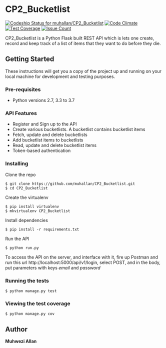 # CP2_Bucketlist
[![Codeship Status for muhallan/CP2_Bucketlist](https://app.codeship.com/projects/28fd47e0-6a1d-0135-313c-321e1b150d94/status?branch=master)](https://app.codeship.com/projects/241824)
[![Code Climate](https://codeclimate.com/github/muhallan/CP2_Bucketlist/badges/gpa.svg)](https://codeclimate.com/github/muhallan/CP2_Bucketlist)
[![Test Coverage](https://codeclimate.com/github/muhallan/CP2_Bucketlist/badges/coverage.svg)](https://codeclimate.com/github/muhallan/CP2_Bucketlist/coverage)
[![Issue Count](https://codeclimate.com/github/muhallan/CP2_Bucketlist/badges/issue_count.svg)](https://codeclimate.com/github/muhallan/CP2_Bucketlist)

CP2_Bucketlist is a Python Flask built REST API which is lets one create, record and keep track of a list of items that they want to do before they die.

## Getting Started

These instructions will get you a copy of the project up and running on your local machine for development and testing purposes.

### Pre-requisites
* Python versions 2.7, 3.3 to 3.7

### API Features
* Register and Sign up to the API
* Create various bucketlists. A bucketlist contains bucketlist items
* Fetch, update and delete bucketlists
* Add bucketlist items to bucketlists
* Read, update and delete bucketlist items
* Token-based authentication


### Installing

Clone the repo

```
$ git clone https://github.com/muhallan/CP2_Bucketlist.git
$ cd CP2_Bucketlist
```

Create the virtualenv

```
$ pip install virtualenv
$ mkvirtualenv CP2_Bucketlist
```

Install dependencies

```
$ pip install -r requirements.txt
```

Run the API

```
$ python run.py
```

To access the API on the server, and interface with it, fire up Postman and run this url
http://localhost:5000/api/v1/login, select POST, and in the body, put parameters with keys *email* and *password*

### Running the tests

```
$ python manage.py test
```


### Viewing the test coverage

```
$ python manage.py cov
```

## Author

**Muhwezi Allan**

